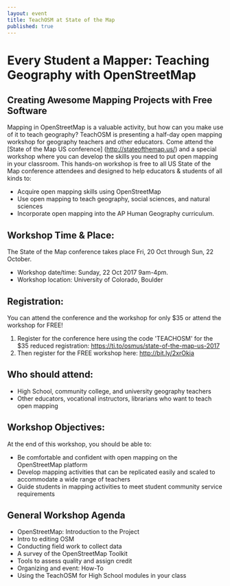 ```yaml
---
layout: event
title: TeachOSM at State of the Map
published: true
---
```


# Every Student a Mapper: Teaching Geography with OpenStreetMap
## Creating Awesome Mapping Projects with Free Software

Mapping in OpenStreetMap is a valuable activity, but how can you make use of it to teach geography? TeachOSM is presenting a half-day open mapping workshop for geography teachers and other educators. Come attend the [State of the Map US conference] (http://stateofthemap.us/) and a special workshop where you can develop the skills you need to put open mapping in your classroom. This hands-on workshop is free to all US State of the Map conference attendees and designed to help educators & students of all kinds to:
 
* Acquire open mapping skills using OpenStreetMap
* Use open mapping to teach geography, social sciences, and natural sciences
* Incorporate open mapping into the AP Human Geography curriculum.

## Workshop Time & Place:
The State of the Map conference takes place Fri, 20 Oct through Sun, 22 October.
* Workshop date/time: Sunday, 22 Oct 2017 9am-4pm.
* Workshop location: University of Colorado, Boulder

## Registration:
You can attend the conference and the workshop for only $35 or attend the workshop for FREE!
1. Register for the conference here using the code 'TEACHOSM' for the $35 reduced registration: https://ti.to/osmus/state-of-the-map-us-2017
2. Then register for the FREE workshop here: http://bit.ly/2xrOkia

## Who should attend: 
* High School, community college, and university geography teachers
* Other educators, vocational instructors, librarians who want to teach open mapping 

## Workshop Objectives:
At the end of this workshop, you should be able to:
* Be comfortable and confident with open mapping on the OpenStreetMap platform
* Develop mapping activities that can be replicated easily and scaled to accommodate a wide range of teachers
* Guide students in mapping activities to meet student community service requirements

## General Workshop Agenda
* OpenStreetMap: Introduction to the Project
* Intro to editing OSM
* Conducting field work to collect data
* A survey of the OpenStreetMap Toolkit
* Tools to assess quality and assign credit
* Organizing and event: How-To
* Using the TeachOSM for High School modules in your class


